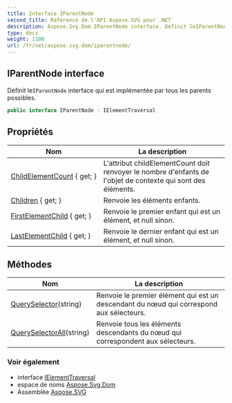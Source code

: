 ```yaml
---
title: Interface IParentNode
second_title: Référence de l'API Aspose.SVG pour .NET
description: Aspose.Svg.Dom.IParentNode interface. Définit leIParentNode interface qui est implémentée par tous les parents possibles.
type: docs
weight: 1100
url: /fr/net/aspose.svg.dom/iparentnode/
---
```

## IParentNode interface

Définit le`IParentNode` interface qui est implémentée par tous les parents possibles.

```csharp
public interface IParentNode : IElementTraversal
```

## Propriétés

| Nom | La description |
| --- | --- |
| [ChildElementCount](../../aspose.svg.dom/iparentnode/childelementcount/) { get; } | L'attribut childElementCount doit renvoyer le nombre d'enfants de l'objet de contexte qui sont des éléments. |
| [Children](../../aspose.svg.dom/iparentnode/children/) { get; } | Renvoie les éléments enfants. |
| [FirstElementChild](../../aspose.svg.dom/iparentnode/firstelementchild/) { get; } | Renvoie le premier enfant qui est un élément, et null sinon. |
| [LastElementChild](../../aspose.svg.dom/iparentnode/lastelementchild/) { get; } | Renvoie le dernier enfant qui est un élément, et null sinon. |

## Méthodes

| Nom | La description |
| --- | --- |
| [QuerySelector](../../aspose.svg.dom/iparentnode/queryselector/)(string) | Renvoie le premier élément qui est un descendant du nœud qui correspond aux sélecteurs. |
| [QuerySelectorAll](../../aspose.svg.dom/iparentnode/queryselectorall/)(string) | Renvoie tous les éléments descendants du nœud qui correspondent aux sélecteurs. |

### Voir également

* interface [IElementTraversal](../../aspose.svg.dom.traversal/ielementtraversal/)
* espace de noms [Aspose.Svg.Dom](../../aspose.svg.dom/)
* Assemblée [Aspose.SVG](../../)


